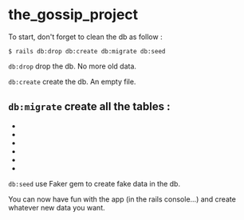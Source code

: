 # the_gossip_project

To start, don't forget to clean the db as follow :

```
$ rails db:drop db:create db:migrate db:seed
```
`db:drop`
drop the db. No more old data.

`db:create`
create the db. An empty file.

`db:migrate`
create all the tables :
-
-
-
-
-
-
-

`db:seed`
use Faker gem to create fake data in the db.


You can now have fun with the app (in the rails console...) and create whatever new data you want.
